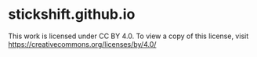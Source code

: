 # stickshift.github.io

This work is licensed under CC BY 4.0. To view a copy of this license, visit https://creativecommons.org/licenses/by/4.0/